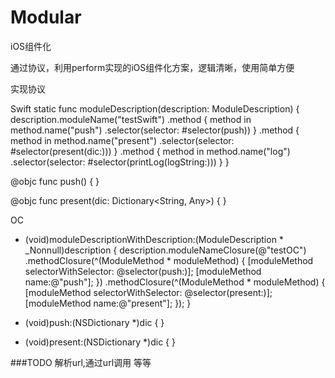 # Modular
iOS组件化

通过协议，利用perform实现的iOS组件化方案，逻辑清晰，使用简单方便

实现协议

Swift
static func moduleDescription(description: ModuleDescription) {
    description.moduleName("testSwift")
        .method { method in
            method.name("push")
                  .selector(selector: #selector(push))
        }
        .method { method in
            method.name("present")
                  .selector(selector: #selector(present(dic:)))
        }
        .method { method in
            method.name("log")
                   .selector(selector: #selector(printLog(logString:)))
        }
}

@objc func push() {
}
    
@objc func present(dic: Dictionary<String, Any>) {
}

OC
+ (void)moduleDescriptionWithDescription:(ModuleDescription * _Nonnull)description {
    description.moduleNameClosure(@"testOC")
        .methodClosure(^(ModuleMethod * moduleMethod) {
            [moduleMethod selectorWithSelector: @selector(push:)];
            [moduleMethod name:@"push"];
        })
        .methodClosure(^(ModuleMethod * moduleMethod) {
            [moduleMethod selectorWithSelector: @selector(present:)];
            [moduleMethod name:@"present"];
        });
}
- (void)push:(NSDictionary *)dic {
}

- (void)present:(NSDictionary *)dic {
}

###TODO
解析url,通过url调用
等等

